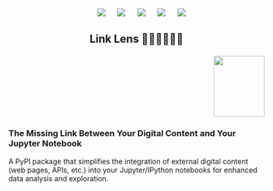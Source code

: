 <div align="center"> 
&nbsp;&nbsp;&nbsp;&nbsp;
<a href="https://www.linkedin.com/in/mukesh-manral/"><img src="https://img.shields.io/badge/LinkedIn-411AFF?style=for-the-badge&logo=LinkedIn&logoColor=white" /></a>  
&nbsp;&nbsp;&nbsp;&nbsp;
<a href="https://www.kaggle.com/mukeshmanral"><img src="https://img.shields.io/badge/Kaggle-411AFF?style=for-the-badge&logo=Kaggle&logoColor=white" /></a>
&nbsp;&nbsp;&nbsp;&nbsp;
<a href="https://medium.com/@manralai/lists"><img src="https://img.shields.io/badge/Medium-411AFF?style=for-the-badge&logo=Medium&logoColor=white" /></a>
&nbsp;&nbsp;&nbsp;&nbsp;
<a href="https://www.youtube.com/@manralai"><img src="https://img.shields.io/badge/Youtube-411AFF?style=for-the-badge&logo=Youtube&logoColor=white" /></a>
&nbsp;&nbsp;&nbsp;&nbsp; 
<a href="https://www.instagram.com/manralai/"><img src="https://img.shields.io/badge/Instagram-411AFF?style=for-the-badge&logo=Instagram&logoColor=white" /></a>
</div>

<h2>
    <p align="center">
       Link Lens 🚂🚋🚋🚋🚋🚋
    </p>
</h2>

<p align="right">
  <kbd>  </kbd>
</p>


<p align="right">
  <kbd><img src="https://github.com/user-attachments/assets/9aeb87b7-e80a-450c-a68b-97d38ccc6b09" height='120' width='100'> </kbd>
</p>

<h3>The Missing Link Between Your Digital Content and Your Jupyter Notebook </h3>

A PyPI package that simplifies the integration of external digital content (web pages, APIs, etc.) into your Jupyter/IPython notebooks for enhanced data analysis and exploration.
